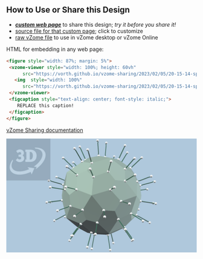 
## How to Use or Share this Design

 - [***custom web page***][post] to share this design; *try it before you share it!*
 - [source file for that custom page][source]; click to customize
 - [raw vZome file][raw] to use in vZome desktop or vZome Online
 
 HTML for embedding in any web page:
 ```html
<figure style="width: 87%; margin: 5%">
  <vzome-viewer style="width: 100%; height: 60vh"
       src="https://vorth.github.io/vzome-sharing/2023/02/05/20-15-14-spruceZones/spruceZones.vZome" >
    <img  style="width: 100%"
       src="https://vorth.github.io/vzome-sharing/2023/02/05/20-15-14-spruceZones/spruceZones.png" >
  </vzome-viewer>
  <figcaption style="text-align: center; font-style: italic;">
     REPLACE this caption!
  </figcaption>
</figure>
 ```

[vZome Sharing documentation](https://vzome.github.io/vzome/sharing.html#how-it-works)

![Image](<spruceZones.png>)


[post]: <https://vorth.github.io/vzome-sharing/2023/02/05/spruceZones-20-15-14.html>
[source]: <https://github.com/vorth/vzome-sharing/edit/main/_posts/2023-02-05-spruceZones-20-15-14.md>
[raw]: <https://raw.githubusercontent.com/vorth/vzome-sharing/main/2023/02/05/20-15-14-spruceZones/spruceZones.vZome>